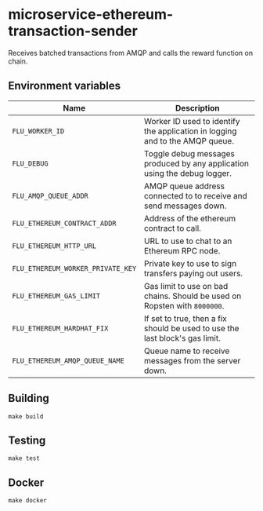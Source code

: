 
# microservice-ethereum-transaction-sender

Receives batched transactions from AMQP and calls the reward function on chain.

## Environment variables

|               Name                |                                  Description
|-----------------------------------|-------------------------------------------------------------------------------|
| `FLU_WORKER_ID`                   | Worker ID used to identify the application in logging and to the AMQP queue.  |
| `FLU_DEBUG`                       | Toggle debug messages produced by any application using the debug logger.     |
| `FLU_AMQP_QUEUE_ADDR`             | AMQP queue address connected to to receive and send messages down.            |
| `FLU_ETHEREUM_CONTRACT_ADDR`      | Address of the ethereum contract to call.                                     |
| `FLU_ETHEREUM_HTTP_URL`           | URL to use to chat to an Ethereum RPC node.                                   |
| `FLU_ETHEREUM_WORKER_PRIVATE_KEY` | Private key to use to sign transfers paying out users.                        |
| `FLU_ETHEREUM_GAS_LIMIT`          | Gas limit to use on bad chains. Should be used on Ropsten with `8000000`.     |
| `FLU_ETHEREUM_HARDHAT_FIX`        | If set to true, then a fix should be used to use the last block's gas limit.  |
| `FLU_ETHEREUM_AMQP_QUEUE_NAME`    | Queue name to receive messages from the server down.                          |

## Building

    make build

## Testing

    make test

## Docker

    make docker
